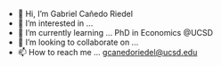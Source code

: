 - 👋 Hi, I’m Gabriel Cañedo Riedel
- 👀 I’m interested in ... 
- 🌱 I’m currently learning ... PhD in Economics @UCSD
- 💞️ I’m looking to collaborate on ... 
- 📫 How to reach me ... gcanedoriedel@ucsd.edu

<!---
HerrRiedel/HerrRiedel is a ✨ special ✨ repository because its `README.md` (this file) appears on your GitHub profile.
You can click the Preview link to take a look at your changes.
--->
